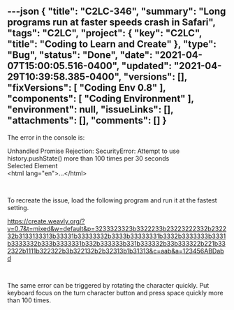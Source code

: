 ---json
{
  "title": "C2LC-346",
  "summary": "Long programs run at faster speeds crash in Safari",
  "tags": "C2LC",
  "project": {
    "key": "C2LC",
    "title": "Coding to Learn and Create"
  },
  "type": "Bug",
  "status": "Done",
  "date": "2021-04-07T15:00:05.516-0400",
  "updated": "2021-04-29T10:39:58.385-0400",
  "versions": [],
  "fixVersions": [
    "Coding Env 0.8"
  ],
  "components": [
    "Coding Environment"
  ],
  "environment": null,
  "issueLinks": [],
  "attachments": [],
  "comments": []
}
---
The error in the console is:

Unhandled Promise Rejection: SecurityError: Attempt to use history.pushState() more than 100 times per 30 seconds\
Selected Element\
\<html lang="en">…\</html>

 

To recreate the issue, load the following program and run it at the fastest setting.

<https://create.weavly.org/?v=0.7&t=mixed&w=default&p=3233323323b3322233b23223222332b232232b3133133313b33331b33333332b3333b33333331b3332b3333333b3331b3333332b333b3333331b332b333333b331b333332b33b333322b221b332322b1111b322322b3b322132b2b32313b1b31313&c=aab&a=123456ABDabd>

 

The same error can be triggered by rotating the character quickly. Put keyboard focus on the turn character button and press space quickly more than 100 times.

 

        